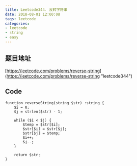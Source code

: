 ```yaml
---
title: Leetcode344. 反转字符串
date: 2018-08-01 12:00:08
tags: leetcode
categories:
- leetcode
- string
- easy
---
```

## 题目地址
[https://leetcode.com/problems/reverse-string](https://leetcode.com/problems/reverse-string "leetcode344")
## Code
```
function reverseString(string $str) :string {
    $i = 0;
    $j = strlen($str) - 1;

    while ($i < $j) {
        $temp = $str[$i];
        $str[$i] = $str[$j];
        $str[$j] = $temp;
        $i++;
        $j--;
    }

    return $str;
}
```
